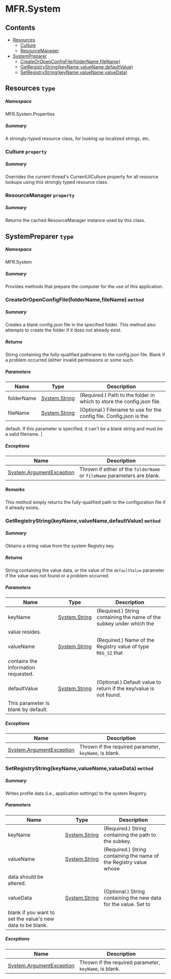 <a name='assembly'></a>
# MFR.System

## Contents

- [Resources](#T-MFR-Objects-System-Properties-Resources 'MFR.System.Properties.Resources')
  - [Culture](#P-MFR-Objects-System-Properties-Resources-Culture 'MFR.System.Properties.Resources.Culture')
  - [ResourceManager](#P-MFR-Objects-System-Properties-Resources-ResourceManager 'MFR.System.Properties.Resources.ResourceManager')
- [SystemPreparer](#T-MFR-Objects-System-SystemPreparer 'MFR.System.SystemPreparer')
  - [CreateOrOpenConfigFile(folderName,fileName)](#M-MFR-Objects-System-SystemPreparer-CreateOrOpenConfigFile-System-String,System-String- 'MFR.System.SystemPreparer.CreateOrOpenConfigFile(System.String,System.String)')
  - [GetRegistryString(keyName,valueName,defaultValue)](#M-MFR-Objects-System-SystemPreparer-GetRegistryString-System-String,System-String,System-String- 'MFR.System.SystemPreparer.GetRegistryString(System.String,System.String,System.String)')
  - [SetRegistryString(keyName,valueName,valueData)](#M-MFR-Objects-System-SystemPreparer-SetRegistryString-System-String,System-String,System-String- 'MFR.System.SystemPreparer.SetRegistryString(System.String,System.String,System.String)')

<a name='T-MFR-Objects-System-Properties-Resources'></a>
## Resources `type`

##### Namespace

MFR.System.Properties

##### Summary

A strongly-typed resource class, for looking up localized strings, etc.

<a name='P-MFR-Objects-System-Properties-Resources-Culture'></a>
### Culture `property`

##### Summary

Overrides the current thread's CurrentUICulture property for all
  resource lookups using this strongly typed resource class.

<a name='P-MFR-Objects-System-Properties-Resources-ResourceManager'></a>
### ResourceManager `property`

##### Summary

Returns the cached ResourceManager instance used by this class.

<a name='T-MFR-Objects-System-SystemPreparer'></a>
## SystemPreparer `type`

##### Namespace

MFR.System

##### Summary

Provides methods that prepare the computer for the use of this application.

<a name='M-MFR-Objects-System-SystemPreparer-CreateOrOpenConfigFile-System-String,System-String-'></a>
### CreateOrOpenConfigFile(folderName,fileName) `method`

##### Summary

Creates a blank config.json file in the specified folder. This
method also attempts to create the folder if it does not already exist.

##### Returns

String containing the fully-qualified pathname to the config.json
file. Blank if a problem occurred (either invalid permissions or
some such.

##### Parameters

| Name | Type | Description |
| ---- | ---- | ----------- |
| folderName | [System.String](http://msdn.microsoft.com/query/dev14.query?appId=Dev14IDEF1&l=EN-US&k=k:System.String 'System.String') | (Required.) Path to the folder in which to store the config.json file. |
| fileName | [System.String](http://msdn.microsoft.com/query/dev14.query?appId=Dev14IDEF1&l=EN-US&k=k:System.String 'System.String') | (Optional.) Filename to use for the config file. Config.json is the
default. If this parameter is specified, it can't be a blank string
and must be a valid filename. |

##### Exceptions

| Name | Description |
| ---- | ----------- |
| [System.ArgumentException](http://msdn.microsoft.com/query/dev14.query?appId=Dev14IDEF1&l=EN-US&k=k:System.ArgumentException 'System.ArgumentException') | Thrown if either of the `folderName` or `fileName` parameters are blank. |

##### Remarks

This method simply returns the fully-qualified path to the
configuration file if it already exists.

<a name='M-MFR-Objects-System-SystemPreparer-GetRegistryString-System-String,System-String,System-String-'></a>
### GetRegistryString(keyName,valueName,defaultValue) `method`

##### Summary

Obtains a string value from the system Registry key.

##### Returns

String containing the value data, or the value of the `defaultValue` parameter if the value was not found or a
problem occurred.

##### Parameters

| Name | Type | Description |
| ---- | ---- | ----------- |
| keyName | [System.String](http://msdn.microsoft.com/query/dev14.query?appId=Dev14IDEF1&l=EN-US&k=k:System.String 'System.String') | (Required.) String containing the name of the subkey under which the
value resides. |
| valueName | [System.String](http://msdn.microsoft.com/query/dev14.query?appId=Dev14IDEF1&l=EN-US&k=k:System.String 'System.String') | (Required.) Name of the Registry value of type `REG_SZ` that
contains the information requested. |
| defaultValue | [System.String](http://msdn.microsoft.com/query/dev14.query?appId=Dev14IDEF1&l=EN-US&k=k:System.String 'System.String') | (Optional.) Default value to return if the key/value is not found.
This parameter is blank by default. |

##### Exceptions

| Name | Description |
| ---- | ----------- |
| [System.ArgumentException](http://msdn.microsoft.com/query/dev14.query?appId=Dev14IDEF1&l=EN-US&k=k:System.ArgumentException 'System.ArgumentException') | Thrown if the required parameter, `keyName`, is blank. |

<a name='M-MFR-Objects-System-SystemPreparer-SetRegistryString-System-String,System-String,System-String-'></a>
### SetRegistryString(keyName,valueName,valueData) `method`

##### Summary

Writes profile data (i.e., application settings) to the system
Registry.

##### Parameters

| Name | Type | Description |
| ---- | ---- | ----------- |
| keyName | [System.String](http://msdn.microsoft.com/query/dev14.query?appId=Dev14IDEF1&l=EN-US&k=k:System.String 'System.String') | (Required.) String containing the path to the subkey. |
| valueName | [System.String](http://msdn.microsoft.com/query/dev14.query?appId=Dev14IDEF1&l=EN-US&k=k:System.String 'System.String') | (Required.) String containing the name of the Registry value whose
data should be altered. |
| valueData | [System.String](http://msdn.microsoft.com/query/dev14.query?appId=Dev14IDEF1&l=EN-US&k=k:System.String 'System.String') | (Optional.) String containing the new data for the value. Set to
blank if you want to set the value's new data to be blank. |

##### Exceptions

| Name | Description |
| ---- | ----------- |
| [System.ArgumentException](http://msdn.microsoft.com/query/dev14.query?appId=Dev14IDEF1&l=EN-US&k=k:System.ArgumentException 'System.ArgumentException') | Thrown if the required parameter, `keyName`, is blank. |
